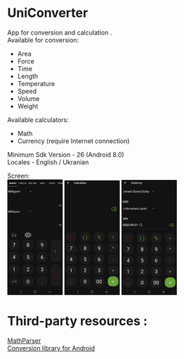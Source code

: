 # UniConverter
App for conversion and calculation .    
Available for conversion: 
- Area   
- Force 
- Time 
- Length 
- Temperature 
- Speed   
- Volume    
- Weight  
     
Available calculators:  
- Math  
- Currency (require Internet connection)  
     
Minimum Sdk Version - 26 (Android 8.0)       
Locales - English / Ukranian      
    
Screen:  
<img src="https://github.com/AShunevich/UniConverter/blob/master/Screens/Screenshot_20200901-204606_UniConverter.jpg" width="25%" height="30%" > <img src="https://github.com/AShunevich/UniConverter/blob/master/Screens/Screenshot_20200901-204614_UniConverter.jpg" width="25%" height="30%" > <img  src="https://github.com/AShunevich/UniConverter/blob/master/Screens/Screenshot_20200901-204626_UniConverter.jpg" width="25%" height="30%" >     

# Third-party resources :  
[MathParser](http://mathparser.org/)  
[Conversion library for Android](https://github.com/AShunevich/Conversion-Library-Android)

